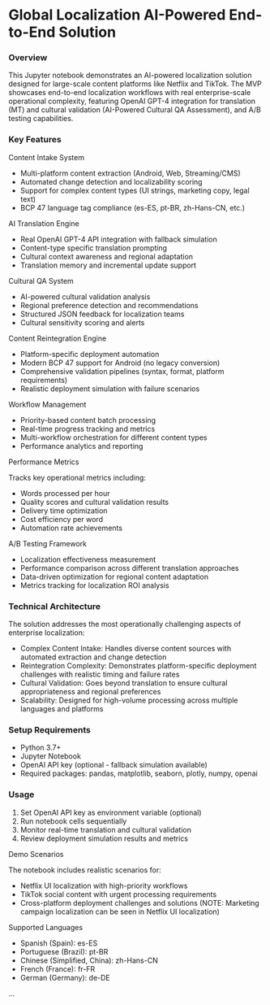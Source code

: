 # **Global Localization AI-Powered End-to-End Solution**

### 

### Overview

This Jupyter notebook demonstrates an AI-powered localization solution designed for large-scale content platforms like Netflix and TikTok. The MVP showcases end-to-end localization workflows with real enterprise-scale operational complexity, featuring OpenAI GPT-4 integration for translation (MT) and cultural validation (AI-Powered Cultural QA Assessment), and A/B testing capabilities.



### Key Features



Content Intake System

* Multi-platform content extraction (Android, Web, Streaming/CMS)
* Automated change detection and localizability scoring
* Support for complex content types (UI strings, marketing copy, legal text)
* BCP 47 language tag compliance (es-ES, pt-BR, zh-Hans-CN, etc.)



AI Translation Engine

* Real OpenAI GPT-4 API integration with fallback simulation
* Content-type specific translation prompting
* Cultural context awareness and regional adaptation
* Translation memory and incremental update support



Cultural QA System

* AI-powered cultural validation analysis
* Regional preference detection and recommendations
* Structured JSON feedback for localization teams
* Cultural sensitivity scoring and alerts



Content Reintegration Engine

* Platform-specific deployment automation
* Modern BCP 47 support for Android (no legacy conversion)
* Comprehensive validation pipelines (syntax, format, platform requirements)
* Realistic deployment simulation with failure scenarios



Workflow Management

* Priority-based content batch processing
* Real-time progress tracking and metrics
* Multi-workflow orchestration for different content types
* Performance analytics and reporting



Performance Metrics

Tracks key operational metrics including:

* Words processed per hour
* Quality scores and cultural validation results
* Delivery time optimization
* Cost efficiency per word
* Automation rate achievements



A/B Testing Framework

* Localization effectiveness measurement
* Performance comparison across different translation approaches
* Data-driven optimization for regional content adaptation
* Metrics tracking for localization ROI analysis



### Technical Architecture

The solution addresses the most operationally challenging aspects of enterprise localization:

* Complex Content Intake: Handles diverse content sources with automated extraction and change detection
* Reintegration Complexity: Demonstrates platform-specific deployment challenges with realistic timing and
  failure rates
* Cultural Validation: Goes beyond translation to ensure cultural appropriateness and regional preferences
* Scalability: Designed for high-volume processing across multiple languages and platforms



### Setup Requirements

* Python 3.7+
* Jupyter Notebook
* OpenAI API key (optional - fallback simulation available)
* Required packages: pandas, matplotlib, seaborn, plotly, numpy, openai



### Usage

1. Set OpenAI API key as environment variable (optional)
2. Run notebook cells sequentially
3. Monitor real-time translation and cultural validation
4. Review deployment simulation results and metrics



Demo Scenarios

The notebook includes realistic scenarios for:

* Netflix UI localization with high-priority workflows
* TikTok social content with urgent processing requirements
* Cross-platform deployment challenges and solutions
  (NOTE: Marketing campaign localization can be seen in Netflix UI localization)



Supported Languages

* Spanish (Spain): es-ES
* Portuguese (Brazil): pt-BR
* Chinese (Simplified, China): zh-Hans-CN
* French (France): fr-FR
* German (Germany): de-DE

...





